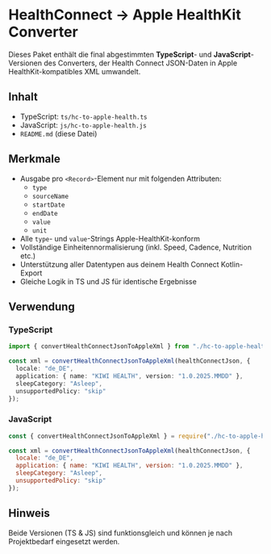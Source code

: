 # HealthConnect → Apple HealthKit Converter
Dieses Paket enthält die final abgestimmten **TypeScript**- und **JavaScript**-Versionen des Converters,
der Health Connect JSON-Daten in Apple HealthKit-kompatibles XML umwandelt.

## Inhalt
- TypeScript: `ts/hc-to-apple-health.ts`
- JavaScript: `js/hc-to-apple-health.js`
- `README.md` (diese Datei)

## Merkmale
- Ausgabe pro `<Record>`-Element nur mit folgenden Attributen:
  - `type`
  - `sourceName`
  - `startDate`
  - `endDate`
  - `value`
  - `unit`
- Alle `type`- und `value`-Strings Apple-HealthKit-konform
- Vollständige Einheitennormalisierung (inkl. Speed, Cadence, Nutrition etc.)
- Unterstützung aller Datentypen aus deinem Health Connect Kotlin-Export
- Gleiche Logik in TS und JS für identische Ergebnisse

## Verwendung

### TypeScript

```typescript
import { convertHealthConnectJsonToAppleXml } from "./hc-to-apple-health";

const xml = convertHealthConnectJsonToAppleXml(healthConnectJson, {
  locale: "de_DE",
  application: { name: "KIWI HEALTH", version: "1.0.2025.MMDD" },
  sleepCategory: "Asleep",
  unsupportedPolicy: "skip"
});
```

### JavaScript

```javascript
const { convertHealthConnectJsonToAppleXml } = require("./hc-to-apple-health.ts");

const xml = convertHealthConnectJsonToAppleXml(healthConnectJson, {
  locale: "de_DE",
  application: { name: "KIWI HEALTH", version: "1.0.2025.MMDD" },
  sleepCategory: "Asleep",
  unsupportedPolicy: "skip"
});
```

## Hinweis
Beide Versionen (TS & JS) sind funktionsgleich und können je nach Projektbedarf eingesetzt werden.
